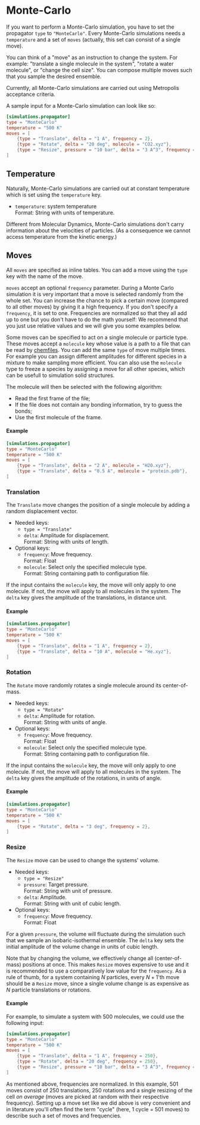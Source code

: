 # Monte-Carlo

If you want to perform a Monte-Carlo simulation, you have to set the propagator 
`type` to `"MonteCarlo"`.
Every Monte-Carlo simulations needs a `temperature` and a set of `moves` 
(actually, this set can consist of a single move).

You can think of a "move" as an instruction to change the system.
For example: "translate a single molecule in the system", "rotate a water 
molecule", or "change the cell size".
You can compose multiple moves such that you sample the desired ensemble.

Currently, all Monte-Carlo simulations are carried out using Metropolis 
acceptance criteria.

A sample input for a Monte-Carlo simulation can look like so:   

```toml
[simulations.propagator]
type = "MonteCarlo"
temperature = "500 K"
moves = [
    {type = "Translate", delta = "1 A", frequency = 2},
    {type = "Rotate", delta = "20 deg", molecule = "CO2.xyz"},
    {type = "Resize", pressure = "10 bar", delta = "3 A^3", frequency = 0.001},
]
```

## Temperature

Naturally, Monte-Carlo simulations are carried out at constant 
temperature which is set using the `temperature` key. 

* `temperature`: system temperature  
    Format: String with units of temperature.

Different from Molecular Dynamics, Monte-Carlo simulations don't carry 
information about the velocities of particles.
(As a consequence we cannot access temperature from the kinetic energy.)

## Moves

All `moves` are specified as inline tables.
You can add a move using the `type` key with the name of the move. 

`moves` accept an optional `frequency` parameter.
During a Monte Carlo simulation it is very important that a move is selected 
randomly from the whole set. You can increase the chance to pick a certain move 
(compared to all other moves) by giving it a high frequency. 
If you don't specify a `frequency`, it is set to one. Frequencies 
are normalized so that they all add up to one but you don't have to do the math 
yourself: We recommend that you just use relative values and we will give you 
some examples below.



Some moves can be specified to act on a single molecule or particle type. These moves accept 
a `molecule` key whose value is a path to a file that can be read by [chemfiles][chemfiles]. 
You can add the same `type` of move multiple times.
For example you can assign different amplitudes for different species in a mixture to make sampling more efficient.
You can also use the `molecule` type to freeze a species by assigning a move 
for all other species, which can be usefull to simulation solid structures.

The molecule will then be selected with the following algorithm:

- Read the first frame of the file;
- If the file does not contain any bonding information, try to guess the bonds;
- Use the first molecule of the frame.

[chemfiles]: chemfiles.github.io

#### Example

```toml
[simulations.propagator]
type = "MonteCarlo"
temperature = "500 K"
moves = [
    {type = "Translate", delta = "2 A", molecule = "H2O.xyz"},
    {type = "Translate", delta = "0.5 A", molecule = "protein.pdb"},
]
```

### Translation

The `Translate` move changes the position of a single molecule by adding 
a random displacement vector.

- Needed keys:
    * `type = "Translate"`
    * `delta`: Amplitude for displacement.  
        Format: String with units of length.
- Optional keys:
    * `frequency`: Move frequency.  
        Format: Float
    * `molecule`: Select only the specified molecule type.  
        Format: String containing path to configuration file.

If the input contains the `molecule` key, the move will only apply to one
molecule. If not, the move will apply to all molecules in the system. The
`delta` key gives the amplitude of the translations, in distance unit.

#### Example

```toml
[simulations.propagator]
type = "MonteCarlo"
temperature = "500 K"
moves = [
    {type = "Translate", delta = "1 A", frequency = 2},
    {type = "Translate", delta = "10 A", molecule = "He.xyz"},
]
```

### Rotation

The `Rotate` move randomly rotates a single molecule around its 
center-of-mass.

- Needed keys:
    * `type = "Rotate"`
    * `delta`: Amplitude for rotation.  
        Format: String with units of angle.
- Optional keys:
    * `frequency`: Move frequency.  
        Format: Float
    * `molecule`: Select only the specified molecule type.  
        Format: String containing path to configuration file.
 
If the input contains the `molecule` key, the move will only apply to one
molecule. If not, the move will apply to all molecules in the system. The
`delta` key gives the amplitude of the rotations, in units of angle.

#### Example

```toml
[simulations.propagator]
type = "MonteCarlo"
temperature = "500 K"
moves = [
    {type = "Rotate", delta = "3 deg", frequency = 2},
]
```

### Resize

The `Resize` move can be used to change the systems' volume.

- Needed keys:
    * `type = "Resize"`
    * `pressure`: Target pressure.   
        Format: String with unit of pressure.
    * `delta`: Amplitude.   
        Format: String with unit of cubic length.  
- Optional keys:
    * `frequency`: Move frequency.  
        Format: Float 

For a given `pressure`, the volume will fluctuate during the simulation such
that we sample an isobaric-isothermal ensemble.
The `delta` key sets the initial amplitude of the volume change in units of cubic length.

Note that by changing the volume, we effectively change all (center-of-mass) 
positions at once. This makes `Resize` moves expensive to use and it is 
recommended to use a comparatively low value for the `frequency`. 
As a rule of thumb, for a system containing $N$ particles, every $N + 1$'th 
move should be a `Resize` move, since a single volume change is as expensive as 
$N$ particle translations or rotations.

#### Example

For example, to simulate a system with 500 molecules, we could use the 
following input:

```toml
[simulations.propagator]
type = "MonteCarlo"
temperature = "500 K"
moves = [
    {type = "Translate", delta = "1 A", frequency = 250},
    {type = "Rotate", delta = "20 deg", frequency = 250},
    {type = "Resize", pressure = "10 bar", delta = "3 A^3", frequency = 1},
]
```

As mentioned above, frequencies are normalized. In this example, 501 moves 
consist of 250 translations, 250 rotations and a single resizing of the 
cell *on average* (moves are picked at random with their respective frequency). 
Setting up a move set like we did above is very convenient and in literature 
you'll often find the term "cycle" (here, 1 cycle = 501 moves) to describe such a set of moves and 
frequencies. 
